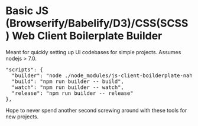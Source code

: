 # Basic JS (Browserify/Babelify/D3)/CSS(SCSS) Web Client Boilerplate Builder

Meant for quickly setting up UI codebases for simple projects. Assumes nodejs > 7.0.

<pre>
"scripts": {
  "builder": "node ./node_modules/js-client-boilderplate-nahid/index.js --base $PWD --dist dist --js js/index.js --scss scss/index.scss --static static --command",
  "build": "npm run builder -- build",
  "watch": "npm run builder -- watch",
  "release": "npm run builder -- release"
},
</pre>

Hope to never spend another second screwing around with these tools for new projects.
